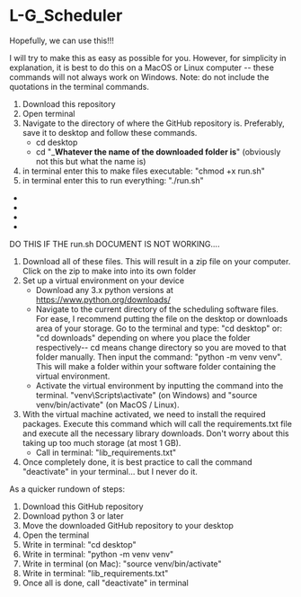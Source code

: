 # L-G_Scheduler
Hopefully, we can use this!!!

I will try to make this as easy as possible for you. However, for simplicity in explanation, it is best to do this on a MacOS or Linux computer -- these commands will not always work on Windows. 
Note: do not include the quotations in the terminal commands.
1. Download this repository
2. Open terminal
3. Navigate to the directory of where the GitHub repository is. Preferably, save it to desktop and follow these commands.
   - cd desktop
   - cd "___Whatever the name of the downloaded folder is__" (obviously not this but what the name is)
4. in terminal enter this to make files executable: "chmod +x run.sh"
5. in terminal enter this to run everything: "./run.sh"
   









-
-
-
-
DO THIS IF THE run.sh DOCUMENT IS NOT WORKING....

1. Download all of these files. This will result in a zip file on your computer. Click on the zip to make into into its own folder
2. Set up a virtual environment on your device
   - Download any 3.x python versions at https://www.python.org/downloads/
   - Navigate to the current directory of the scheduling software files. For ease,  I recommend putting the file on the desktop or downloads area of your storage. Go to the terminal and type: "cd desktop" or: "cd downloads" depending on where you place the folder respectively-- cd means change directory so you are moved to that folder manually. Then input the command: "python -m venv venv". This will make a folder within your software folder containing the virtual environment.
   - Activate the virtual environment by inputting the command into the terminal. "venv\Scripts\activate" (on Windows) and "source venv/bin/activate" (on MacOS / Linux). 
3. With the virtual machine activated, we need to install the required packages. Execute this command which will call the requirements.txt file and execute all the necessary library downloads. Don't worry about this taking up too much storage (at most 1 GB).
    - Call in terminal: "lib_requirements.txt"
4. Once completely done, it is best practice to call the command "deactivate" in your terminal... but I never do it.

As a quicker rundown of steps:
1. Download this GitHub repository
3. Download python 3 or later
4. Move the downloaded GitHub repository to your desktop
5. Open the terminal
6. Write in terminal: "cd desktop"
7. Write in terminal: "python -m venv venv"
8. Write in terminal (on Mac): "source venv/bin/activate"
9. Write in terminal: "lib_requirements.txt"
10. Once all is done, call "deactivate" in terminal
